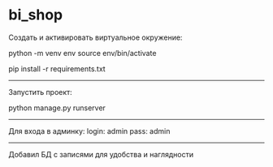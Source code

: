 # bi_shop

Создать и активировать виртуальное окружение:

python -m venv env
source env/bin/activate

pip install -r requirements.txt

------------------------

Запустить проект:

python manage.py runserver

------------------------

Для входа в админку:
login: admin
pass: admin

------------------------

Добавил БД с записями для удобства и наглядности
